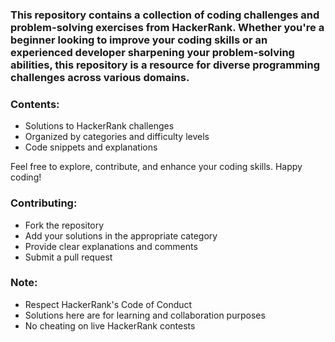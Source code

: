 ### This repository contains a collection of coding challenges and problem-solving exercises from HackerRank. Whether you're a beginner looking to improve your coding skills or an experienced developer sharpening your problem-solving abilities, this repository is a resource for diverse programming challenges across various domains.

### Contents:

* Solutions to HackerRank challenges
* Organized by categories and difficulty levels
* Code snippets and explanations

Feel free to explore, contribute, and enhance your coding skills. Happy coding!

### Contributing:

* Fork the repository
* Add your solutions in the appropriate category
* Provide clear explanations and comments
* Submit a pull request

### Note:

* Respect HackerRank's Code of Conduct
* Solutions here are for learning and collaboration purposes
* No cheating on live HackerRank contests